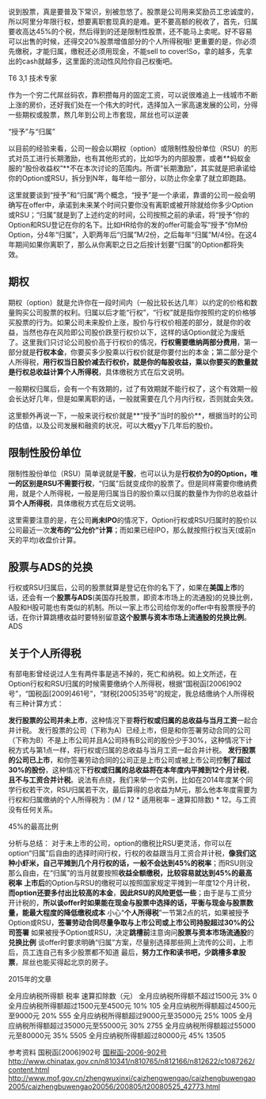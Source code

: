 说到股票，真是要普及下常识，别被忽悠了。股票是公司用来奖励员工忠诚度的，所以阿里分年限行权，想要离职套现真的是难。更不要高额的税收了，首先，归属要收高达45%的个税，然后得到的还是限制性股票，还不能马上卖呢。好不容易可以出售的时候，还得交20%股票增值部分的个人所得税哦!
更重要的是，你必须先缴税，才能归属，缴税还必须用现金，不能sell to cover!So，拿的越多，先拿出的cash就越多，这里面的流动性风险你自己权衡吧。

T6
3,1
技术专家



作为一个穷二代屌丝码农，靠积攒每月的固定工资，可以说很难追上一线城市不断上涨的房价，还好我们处在一个伟大的时代，选择加入一家高速发展的公司，分得一些期权或股票，熬几年到公司上市套现，屌丝也可以逆袭

“授予”与“归属”

以目前的经验来看，公司一般会以期权（option）或限制性股份单位（RSU）的形式对员工进行长期激励，也有其他形式的，比如华为的内部股票，或者**蚂蚁金服的“股份收益权”**不在本次讨论的范围内。所谓“长期激励”，其实就是把承诺给你的Option或RSU，拆分到N年，每年给一部分，以防止你全拿了就立即跑路。

这里就要谈到“授予”和“归属”两个概念，“授予”是一个承诺，靠谱的公司一般会明确写在offer中，承诺到未来某个时间只要你没有离职或被开除就给你多少Option或RSU；“归属”就是到了上述约定的时间，公司按照之前的承诺，将“授予”你的Option和RSU登记在你的名下。比如HR给你的发的offer可能会写“授予”你M份Option，分4年“归属”，入职两年后“归属”M/2份，之后每年“归属”M/4份。在这4年期间如果你离职了，那么从你离职之日之后按计划要“归属”的Option都将失效。

## 期权 ## 
期权（option）就是允许你在一段时间内（一般比较长达几年）以约定的价格和数量购买公司股票的权利。归属以后才能“行权”，“行权”就是指你按照约定的价格够买股票的行为。如果公司未来股价上涨，股价与行权价相差的部分，就是你的收益，当然也存在风险即公司股价跌至行权价以下，这样的话Option就沦为废纸了。这里我们只讨论公司股价高于行权价的情况，**行权需要缴纳两部分费用**，第一部分就是**行权本金**，你要买多少股乘以行权价就是你要付出的本金；第二部分是个人所得税，**用行权当日股价减去行权价，就是你的每股收益，乘以你要买的数量就是行权总收益计算个人所得税**，具体缴税方式在后文说明。

一般期权归属后，会有一个有效期的，过了有效期就不能行权了，这个有效期一般会长达好几年，但是如果离职的话，一般就需要在几个月内行权，否则就会失效。

这里额外再说一下，一般来说行权价就是**“授予”当时的股价**，根据当时的公司的估值，以及公司发展和融资的状况，可以大概yy下几年后的股价。

## 限制性股份单位 ##
限制性股份单位（RSU）简单说就是**干股**，也可以认为是**行权价为0的Option，唯一的区别是RSU不需要行权**，“归属”后就变成你的股票了。但是同样需要你缴纳费用，就是个人所得税，一般是用归属当日的股价乘以归属的数量作为你的总收益计算**个人所得税**，具体缴税方式在后文说明。

这里需要注意的是，在公司**尚未IPO**的情况下，Option行权或RSU归属时的股价以公司最近一次**发布的“公允价”计算**；而如果已经IPO，那么就按照行权当天(或前n天的平均)收盘价计算。

## 股票与ADS的兑换 ##
行权或RSU归属后，公司的股票就算是登记在你的名下了，如果在**美国上市**的话，还会有一个**股票与ADS**(美国存托股票，即资本市场上的流通股)的兑换比例，A股和H股可能也有类似的机制。所以一家上市公司给你发的offer中有股票授予的话，在你计算跳槽收益时要特别留意**这个股票与资本市场上流通股的兑换比例**。ADS


## 关于个人所得税 ## 
有部电影曾经说过人生有两件事是逃不掉的，死亡和纳税。如上文所述，在Option行权和RSU归属的时候需要缴纳个人所得税，根据“国税函[2006]902号”，“国税函[2009]461号”，“财税[2005]35号”的规定，我总结缴纳个人所得税有三种计算方式：

**发行股票的公司并未上市**，这种情况下要**将行权或归属的总收益与当月工资**一起合并计税。
发行股票的公司（下称为A）已经上市，但是和你签署劳动合同的公司（下称为B）不是上市公司并且A公司持有B公司的股份少于30%，这种情况下计税方式与第1点一样，将行权或归属的总收益与当月工资一起合并计税。
**发行股票的公司已上市**，和你签署劳动合同的公司正是上市公司或被上市公司控**制了超过30%的股份**，这种情况下**行权或归属的总收益将在本年度内平摊到12个月计税**，**且不与工资合并计税**。说法有点绕，我们来举一个实例，比如在2014年度某个同学行权若干次，RSU归属若干次，最后算得的总收益为M元，那么他本年度需要为行权和归属缴纳的个人所得税为：(M / 12 * 适用税率 – 速算扣除数) * 12。与工资没有任何关系。

45%的最高比例


分析与总结：
对于未上市的公司，option的缴税比RSU更灵活，你可以在option“归属”后自由的选择时间行权，行权的收益跟当月工资合并计税，**像我们这种小虾米，自己平摊到几个月行权的话，一般不会达到45%的税率**；而RSU则没那么自由，在“归属”的当月就要按照**收益全额缴税，比较容易就达到45%的最高税率**
**上市后**的Option与RSU的缴税可以按照国家规定平摊到一年度12个月计税，**而option还要多付出比较高的本金**，**因此RSU的风险更低一些**；由于是与工资分开计税的，**所以谈offer时如果能在现金与股票中选择的话，平衡与现金与股票数量，能最大程度的降低缴税成本**
小心“**个人所得税**”一节第2点的坑，如果被授予Option或RSU，**签署劳动合同尽量争取与上市公司或上市公司持股超过30%的公司签署**
如果被授予Option或RSU，决定**跳槽前**注意询问**股票与资本市场流通股**的**兑换比例**
谈offer时要求明确“归属”方案，尽量别选择那些网上流传的公司，上市后，员工连自己有多少股票都不知道
最后，**努力工作和读书吧，少跳槽多拿股票**，屌丝也能买得起北京的房子。


2015年的文章

全月应纳税所得额
税率
速算扣除数（元）
全月应纳税所得额不超过1500元
3%
0
全月应纳税所得额超过1500元至4500元
10%
105
全月应纳税所得额超过4500元至9000元
20%
555
全月应纳税所得额超过9000元至35000元
25%
1005
全月应纳税所得额超过35000元至55000元
30%
2755
全月应纳税所得额超过55000元至80000元
35%
5505
全月应纳税所得额超过80000元
45%
13505

参考资料
国税函[2006]902号
[国税函-2006-902号](http://www.chinatax.gov.cn/n810341/n810765/n812183/n812831/c1196443/content.html)
http://www.chinatax.gov.cn/n810341/n810765/n812166/n812622/c1087262/content.html
http://www.mof.gov.cn/zhengwuxinxi/caizhengwengao/caizhengbuwengao2005/caizhengbuwengao20056/200805/t20080525_42773.html